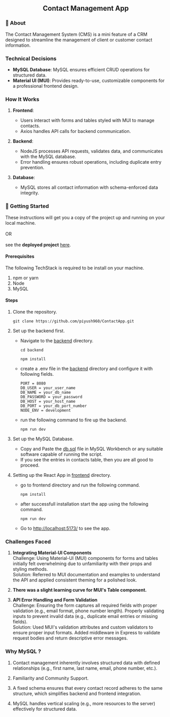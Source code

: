 <h2 align="center">Contact Management App</h2>


### 📕 About <a name = "about"></a>
The Contact Management System (CMS) is a mini feature of a CRM designed to streamline the management of client or customer contact information.

### Technical Decisions
- **MySQL Database**: MySQL ensures efficient CRUD operations for structured data.
- **Material UI (MUI)**: Provides ready-to-use, customizable components for a professional frontend design.

### How It Works
1. **Frontend**:
   - Users interact with forms and tables styled with MUI to manage contacts.
   - Axios handles API calls for backend communication.

2. **Backend**:
   - NodeJS processes API requests, validates data, and communicates with the MySQL database.
   - Error handling ensures robust operations, including duplicate entry prevention.

3. **Database**:
   - MySQL stores all contact information with schema-enforced data integrity.


### 🏁 Getting Started <a name = "getting_started"></a>
These instructions will get you a copy of the project up and running on your local machine. <br/><br/>
OR <br/><br/>
see the **deployed project** [here](https://contact-app-reactnode.vercel.app/).

#### Prerequisites
The following TechStack is required to be install on your machine.
1. npm or yarn
2. Node
3. MySQL

#### Steps
1. Clone the repository.
   ```shell
   git clone https://github.com/piyush960/ContactApp.git
   ```

2. Set up the backend first.
   - Navigate to the [backend](./backend) directory.
      ```shell
      cd backend
      ```
      ```shell
      npm install
      ```
   - create a .env file in the [backend](./backend) directory and configure it with following fields.
      ```shell
      PORT = 8080
      DB_USER = your_user_name
      DB_NAME = your_db_name
      DB_PASSWORD = your_password
      DB_HOST = your_host_name
      DB_PORT = your_db_port_number
      NODE_ENV = development
      ```
   - run the following command to fire up the backend.
      ```shell
      npm run dev
      ```

3. Set up the MySQL Database.
   - Copy and Paste the [db.sql](./backend/db.sql) file in MySQL Workbench or any suitable software capable of running the script.
   - If you see the entries in contacts table, then you are all good to proceed.

4. Setting up the React App in [frontend](./frontend) directory.
   - go to frontend directory and run the following command.
      ``` shell
      npm install 
      ```
   - after successfull installation start the app using the following command.
      ```shell
      npm run dev
      ```
   - Go to [http://localhost:5173/](http://localhost:5173/) to see the app.


### Challenges Faced  

1. **Integrating Material-UI Components**  
   Challenge: Using Material-UI (MUI) components for forms and tables initially felt overwhelming due to unfamiliarity with their props and styling methods.  
   Solution: Referred to MUI documentation and examples to understand the API and applied consistent theming for a polished look.  

2. **There was a slight learning curve for MUI's Table component.**  

3. **API Error Handling and Form Validation**  
   Challenge: Ensuring the form captures all required fields with proper validation (e.g., email format, phone number length). Properly validating inputs to prevent invalid data (e.g., duplicate email entries or missing fields).  
   Solution: Used MUI's validation attributes and custom validators to ensure proper input formats. Added middleware in Express to validate request bodies and return descriptive error messages.  


### Why MySQL ?
1. Contact management inherently involves structured data with defined relationships (e.g., first name, last name, email, phone number, etc.).

2. Familiarity and Community Support.

3. A fixed schema ensures that every contact record adheres to the same structure, which simplifies backend and frontend integration.

4. MySQL handles vertical scaling (e.g., more resources to the server) effectively for structured data.

